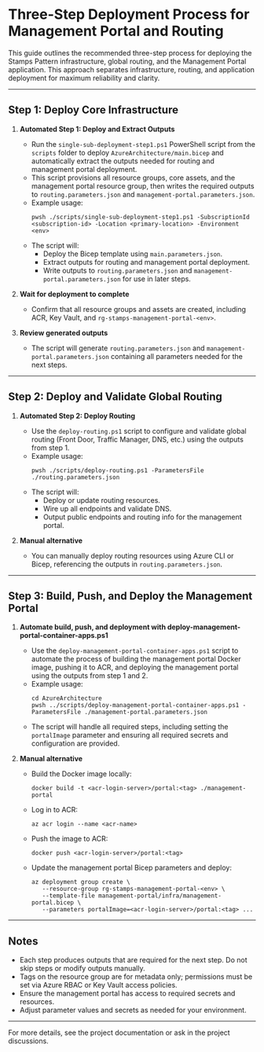 # Three-Step Deployment Process for Management Portal and Routing

This guide outlines the recommended three-step process for deploying the Stamps Pattern infrastructure, global routing, and the Management Portal application. This approach separates infrastructure, routing, and application deployment for maximum reliability and clarity.

---

## Step 1: Deploy Core Infrastructure

1. **Automated Step 1: Deploy and Extract Outputs**
   - Run the `single-sub-deployment-step1.ps1` PowerShell script from the `scripts` folder to deploy `AzureArchitecture/main.bicep` and automatically extract the outputs needed for routing and management portal deployment.
   - This script provisions all resource groups, core assets, and the management portal resource group, then writes the required outputs to `routing.parameters.json` and `management-portal.parameters.json`.
   - Example usage:
      ```pwsh
      pwsh ./scripts/single-sub-deployment-step1.ps1 -SubscriptionId <subscription-id> -Location <primary-location> -Environment <env>
      ```
   - The script will:
     - Deploy the Bicep template using `main.parameters.json`.
     - Extract outputs for routing and management portal deployment.
     - Write outputs to `routing.parameters.json` and `management-portal.parameters.json` for use in later steps.

2. **Wait for deployment to complete**
   - Confirm that all resource groups and assets are created, including ACR, Key Vault, and `rg-stamps-management-portal-<env>`.

3. **Review generated outputs**
   - The script will generate `routing.parameters.json` and `management-portal.parameters.json` containing all parameters needed for the next steps.

---

## Step 2: Deploy and Validate Global Routing

1. **Automated Step 2: Deploy Routing**
   - Use the `deploy-routing.ps1` script to configure and validate global routing (Front Door, Traffic Manager, DNS, etc.) using the outputs from step 1.
   - Example usage:
      ```pwsh
      pwsh ./scripts/deploy-routing.ps1 -ParametersFile ./routing.parameters.json
      ```
   - The script will:
     - Deploy or update routing resources.
     - Wire up all endpoints and validate DNS.
     - Output public endpoints and routing info for the management portal.

2. **Manual alternative**
   - You can manually deploy routing resources using Azure CLI or Bicep, referencing the outputs in `routing.parameters.json`.

---

## Step 3: Build, Push, and Deploy the Management Portal

1. **Automate build, push, and deployment with deploy-management-portal-container-apps.ps1**
   - Use the `deploy-management-portal-container-apps.ps1` script to automate the process of building the management portal Docker image, pushing it to ACR, and deploying the management portal using the outputs from step 1 and 2.
   - Example usage:
      ```pwsh
      cd AzureArchitecture
      pwsh ../scripts/deploy-management-portal-container-apps.ps1 -ParametersFile ./management-portal.parameters.json
      ```
   - The script will handle all required steps, including setting the `portalImage` parameter and ensuring all required secrets and configuration are provided.

2. **Manual alternative**
   - Build the Docker image locally:
      ```pwsh
      docker build -t <acr-login-server>/portal:<tag> ./management-portal
      ```
   - Log in to ACR:
      ```pwsh
      az acr login --name <acr-name>
      ```
   - Push the image to ACR:
      ```pwsh
      docker push <acr-login-server>/portal:<tag>
      ```
   - Update the management portal Bicep parameters and deploy:
      ```pwsh
      az deployment group create \
         --resource-group rg-stamps-management-portal-<env> \
         --template-file management-portal/infra/management-portal.bicep \
         --parameters portalImage=<acr-login-server>/portal:<tag> ...
      ```

---

## Notes
- Each step produces outputs that are required for the next step. Do not skip steps or modify outputs manually.
- Tags on the resource group are for metadata only; permissions must be set via Azure RBAC or Key Vault access policies.
- Ensure the management portal has access to required secrets and resources.
- Adjust parameter values and secrets as needed for your environment.

---

For more details, see the project documentation or ask in the project discussions.
